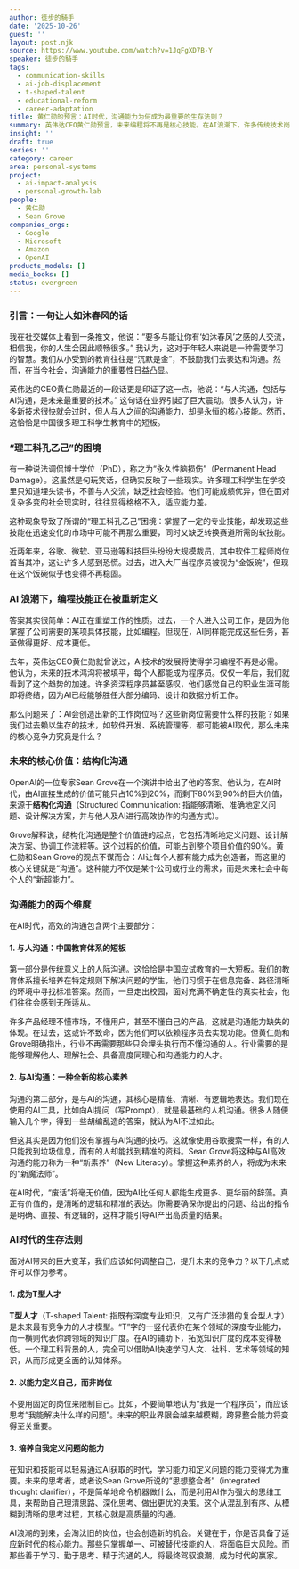 ```yaml
---
author: 徒步的騎手
date: '2025-10-26'
guest: ''
layout: post.njk
source: https://www.youtube.com/watch?v=1JqFgXD7B-Y
speaker: 徒步的騎手
tags:
  - communication-skills
  - ai-job-displacement
  - t-shaped-talent
  - educational-reform
  - career-adaptation
title: 黄仁勋的预言：AI时代，沟通能力为何成为最重要的生存法则？
summary: 英伟达CEO黄仁勋预言，未来编程将不再是核心技能。在AI浪潮下，许多传统技术岗位面临被替代的风险，造成了“理工科孔乙己”的困境。本文深入探讨了为何高质量的沟通能力——包括与人的协作和与AI的交互——正成为新的核心竞争力。文章引用OpenAI专家的观点，指出未来80-90%的价值将源于“结构化沟通”。最后，提出了在AI时代的生存法则，例如成为T型人才、以能力而非岗位定义自己，并培养跨领域的学习能力。
insight: ''
draft: true
series: ''
category: career
area: personal-systems
project:
  - ai-impact-analysis
  - personal-growth-lab
people:
  - 黄仁勋
  - Sean Grove
companies_orgs:
  - Google
  - Microsoft
  - Amazon
  - OpenAI
products_models: []
media_books: []
status: evergreen
---
```

### 引言：一句让人如沐春风的话
我在社交媒体上看到一条推文，他说：“要多与能让你有‘如沐春风’之感的人交流，相信我，你的人生会因此顺畅很多。” 我认为，这对于年轻人来说是一种需要学习的智慧。我们从小受到的教育往往是“沉默是金”，不鼓励我们去表达和沟通。然而，在当今社会，沟通能力的重要性日益凸显。

英伟达的CEO黄仁勋最近的一段话更是印证了这一点，他说：“与人沟通，包括与AI沟通，是未来最重要的技术。” 这句话在业界引起了巨大震动。很多人认为，许多新技术很快就会过时，但人与人之间的沟通能力，却是永恒的核心技能。然而，这恰恰是中国很多理工科学生教育中的短板。

### “理工科孔乙己”的困境
有一种说法调侃博士学位（PhD），称之为“永久性脑损伤”（Permanent Head Damage）。这虽然是句玩笑话，但确实反映了一些现实。许多理工科学生在学校里只知道埋头读书，不善与人交流，缺乏社会经验。他们可能成绩优异，但在面对复杂多变的社会现实时，往往显得格格不入，适应能力差。

这种现象导致了所谓的“理工科孔乙己”困境：掌握了一定的专业技能，却发现这些技能在迅速变化的市场中可能不再那么重要，同时又缺乏转换赛道所需的软技能。

近两年来，谷歌、微软、亚马逊等科技巨头纷纷大规模裁员，其中软件工程师岗位首当其冲，这让许多人感到恐慌。过去，进入大厂当程序员被视为“金饭碗”，但现在这个饭碗似乎也变得不再稳固。

### AI 浪潮下，编程技能正在被重新定义
答案其实很简单：AI正在重塑工作的性质。过去，一个人进入公司工作，是因为他掌握了公司需要的某项具体技能，比如编程。但现在，AI同样能完成这些任务，甚至做得更好、成本更低。

去年，英伟达CEO黄仁勋就曾说过，AI技术的发展将使得学习编程不再是必需。他认为，未来的技术鸿沟将被填平，每个人都能成为程序员。仅仅一年后，我们就看到了这个趋势的加速。许多资深程序员甚至感叹，他们感觉自己的职业生涯可能即将终结，因为AI已经能够胜任大部分编码、设计和数据分析工作。

那么问题来了：AI会创造出新的工作岗位吗？这些新岗位需要什么样的技能？如果我们过去赖以生存的技术，如软件开发、系统管理等，都可能被AI取代，那么未来的核心竞争力究竟是什么？

### 未来的核心价值：结构化沟通
OpenAI的一位专家Sean Grove在一个演讲中给出了他的答案。他认为，在AI时代，由AI直接生成的价值可能只占10%到20%，而剩下80%到90%的巨大价值，来源于**结构化沟通**（Structured Communication: 指能够清晰、准确地定义问题、设计解决方案，并与他人及AI进行高效协作的沟通方式）。

Grove解释说，结构化沟通是整个价值链的起点，它包括清晰地定义问题、设计解决方案、协调工作流程等。这个过程的价值，可能占到整个项目价值的90%。黄仁勋和Sean Grove的观点不谋而合：AI让每个人都有能力成为创造者，而这里的核心关键就是“沟通”。这种能力不仅是某个公司或行业的需求，而是未来社会中每个人的“新超能力”。

### 沟通能力的两个维度
在AI时代，高效的沟通包含两个主要部分：

#### 1. 与人沟通：中国教育体系的短板
第一部分是传统意义上的人际沟通。这恰恰是中国应试教育的一大短板。我们的教育体系擅长培养在特定规则下解决问题的学生，他们习惯于在信息完备、路径清晰的环境中寻找标准答案。然而，一旦走出校园，面对充满不确定性的真实社会，他们往往会感到无所适从。

许多产品经理不懂市场，不懂用户，甚至不懂自己的产品，这就是沟通能力缺失的体现。在过去，这或许不致命，因为他们可以依赖程序员去实现功能。但黄仁勋和Grove明确指出，行业不再需要那些只会埋头执行而不懂沟通的人。行业需要的是能够理解他人、理解社会、具备高度同理心和沟通能力的人才。

#### 2. 与AI沟通：一种全新的核心素养
沟通的第二部分，是与AI的沟通，其核心是精准、清晰、有逻辑地表达。我们现在使用的AI工具，比如向AI提问（写Prompt），就是最基础的人机沟通。很多人随便输入几个字，得到一些胡编乱造的答案，就认为AI不过如此。

但这其实是因为他们没有掌握与AI沟通的技巧。这就像使用谷歌搜索一样，有的人只能找到垃圾信息，而有的人却能找到精准的资料。Sean Grove将这种与AI高效沟通的能力称为一种“新素养”（New Literacy）。掌握这种素养的人，将成为未来的“新魔法师”。

在AI时代，“废话”将毫无价值，因为AI比任何人都能生成更多、更华丽的辞藻。真正有价值的，是清晰的逻辑和精准的表达。你需要确保你提出的问题、给出的指令是明确、直接、有逻辑的，这样才能引导AI产出高质量的结果。

### AI时代的生存法则
面对AI带来的巨大变革，我们应该如何调整自己，提升未来的竞争力？以下几点或许可以作为参考。

#### 1. 成为T型人才
**T型人才**（T-shaped Talent: 指既有深度专业知识，又有广泛涉猎的复合型人才）是未来最有竞争力的人才模型。“T”字的一竖代表你在某个领域的深度专业能力，而一横则代表你跨领域的知识广度。在AI的辅助下，拓宽知识广度的成本变得极低。一个理工科背景的人，完全可以借助AI快速学习人文、社科、艺术等领域的知识，从而形成更全面的认知体系。

#### 2. 以能力定义自己，而非岗位
不要用固定的岗位来限制自己。比如，不要简单地认为“我是一个程序员”，而应该思考“我能解决什么样的问题”。未来的职业界限会越来越模糊，跨界整合能力将变得至关重要。

#### 3. 培养自我定义问题的能力
在知识和技能可以轻易通过AI获取的时代，学习能力和定义问题的能力变得尤为重要。未来的思考者，或者说Sean Grove所说的“思想整合者”（integrated thought clarifier），不是简单地命令机器做什么，而是利用AI作为强大的思维工具，来帮助自己理清思路、深化思考、做出更优的决策。这个从混乱到有序、从模糊到清晰的思考过程，其核心就是高质量的沟通。

AI浪潮的到来，会淘汰旧的岗位，也会创造新的机会。关键在于，你是否具备了适应新时代的核心能力。那些只掌握单一、可被替代技能的人，将面临巨大风险。而那些善于学习、勤于思考、精于沟通的人，将最终驾驭浪潮，成为时代的赢家。